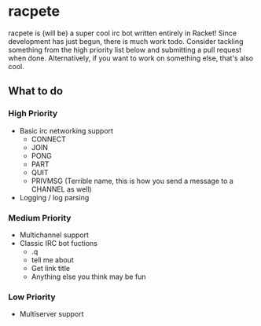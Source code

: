racpete
=======
racpete is (will be) a super cool irc bot written entirely in Racket!  Since
development has just begun, there is much work todo.  Consider tackling
something from the high priority list below and submitting a pull request when
done.  Alternatively, if you want to work on something else, that's also cool.

What to do
----------
### High Priority ###
- Basic irc networking support
    - CONNECT
    - JOIN
    - PONG
    - PART
    - QUIT
    - PRIVMSG (Terrible name, this is how you send a message to a CHANNEL as
      well)
- Logging / log parsing

### Medium Priority ###
- Multichannel support
- Classic IRC bot fuctions
    - .q
    - tell me about
    - Get link title
    - Anything else you think may be fun

### Low Priority ###
- Multiserver support
